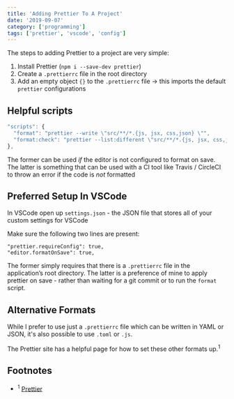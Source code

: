 ```yaml
---
title: 'Adding Prettier To A Project'
date: '2019-09-07'
category: ['programming']
tags: ['prettier', 'vscode', 'config']
---
```


The steps to adding Prettier to a project are very simple:
1. Install Prettier (`npm i --save-dev prettier`)
2. Create a `.prettierrc` file in the root directory
3. Add an empty object `{}` to the `.prettierrc` file -> this imports the default `prettier` configurations

## Helpful scripts
``` javascript
"scripts": {
  "format": "prettier --write \"src/**/*.{js, jsx, css,json} \"",
  "format:check": "prettier --list:different \"src/**/*.{js, jsx, css,json} \""
},
```

The former can be used *if* the editor is not configured to format on save.
The latter is something that can be used with a CI tool like Travis / CircleCI to throw an error if the code is *not* formatted

## Preferred Setup In VSCode
In VSCode open up `settings.json` - the JSON file that stores all of your custom settings for VSCode

Make sure the following two lines are present:
```
"prettier.requireConfig": true,
"editor.formatOnSave": true,
```

The former simply requires that there is a `.prettierrc` file in the application’s root directory.
The latter is a preference of mine to apply prettier on save - rather than waiting for a git commit or to run the `format` script.

## Alternative Formats

While I prefer to use just a `.prettierrc` file which can be written in YAML or JSON, it's also possible to use `.toml` or `.js`.

The Prettier site has a helpful page for how to set these other formats up.<sup>1</sup>

## Footnotes
* <sup>1</sup> [Prettier](https://prettier.io/docs/en/configuration.html)